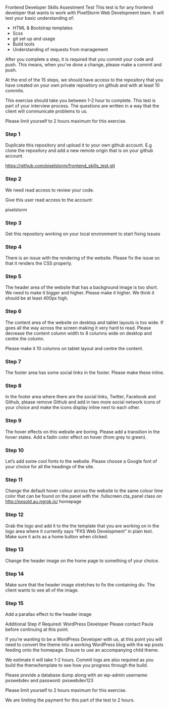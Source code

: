 Frontend Developer Skills Assestment Test
This test is for any frontend developer that wants to work with PixelStorm Web Development team. It will test your basic understanding of:

* HTML & Bootstrap templates
* Scss
* git set up and usage
* Build tools
* Understanding of requests from management

After you complete a step, it is required that you commit your code and push. This means, when you’ve done a change, please make a commit and push.

At the end of the 15 steps, we should have access to the repository that you have created on your own private repository on github and with at least 10 commits.

This exercise should take you between 1-2 hour to complete. This test is part of your interview process. The questions are written in a way that the client will communicate problems to us.

Please limit yourself to 2 hours maximum for this exercise.

### Step 1
Duplicate this repository and upload it to your own github account. E.g clone the repository and add a new remote origin that is on your github account.

https://github.com/pixelstorm/frontend_skills_test.git

### Step 2
We need read access to review your code.

Give this user read access to the account:

pixelstorm

### Step 3
Get this repository working on your local environment to start fixing issues

### Step 4
There is an issue with the rendering of the website. Please fix the issue so that it renders the CSS properly.



### Step 5
The header area of the website that has a background image is too short. We need to make it bigger and higher. Please make it higher. We think it should be at least 400px high.

### Step 6
The content area of the website on desktop and tablet layouts is too wide. If goes all the way across the screen making it very hard to read. Please decrease the content column width to 8 columns wide on desktop and centre the column.

Please make it 10 columns on tablet layout and centre the content.

### Step 7
The footer area has some social links in the footer. Please make these inline.

### Step 8
In the footer area where there are the social links, Twitter, Facebook and Github, please remove Github and add in two more social network icons of your choice and make the icons display inline next to each other.

### Step 9
The hover effects on this website are boring. Please add a transition in the hover states. Add a fadin color effect on hover (from grey to green).

### Step 10
Let’s add some cool fonts to the website. Please choose a Google font of your choice for all the headings of the site.

### Step 11
Change the default hover colour across the website to the same colour lime color that can be found on the panel with the .fullscreen.cta_panel class on http://pxsold.au.ngrok.io/ homepage

### Step 12
Grab the logo and add it to the the template that you are working on in the logo area where it currently says “PXS Web Development” in plain text. Make sure it acts as a home button when clicked.

### Step 13
Change the header image on the home page to something of your choice.

### Step 14
Make sure that the header image stretches to fix the containing div. The client wants to see all of the image.

### Step 15
Add a parallax effect to the header image

Additional Step if Required: WordPress Developer
Please contact Paula before continuing at this point.

If you’re wanting to be a WordPress Developer with us, at this point you will need to convert the theme into a working WordPress blog with the wp posts feeding onto the homepage. Ensure to use an accompanying child theme.

We estimate it will take 1-2 hours. Commit logs are also required as you build the theme/template to see how you progress through the build.

Please provide a database dump along with an wp-admin username: pxswebdev and password: pxswebdev123

Please limit yourself to 2 hours maximum for this exercise.

We are limiting the payment for this part of the test to 2 hours.
